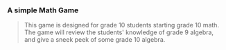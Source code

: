 ### A simple Math Game

> This game is designed for grade 10 students starting grade 10 math. The game will review the students' knowledge of grade 9 algebra, and give a sneek peek of some grade 10 algebra.